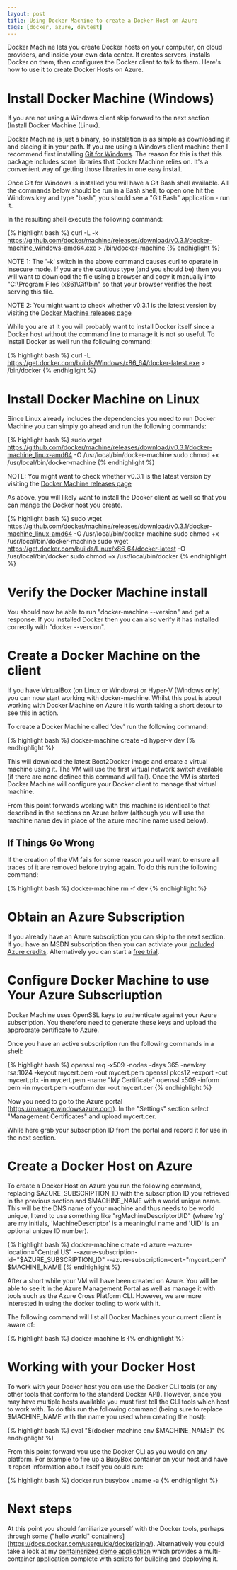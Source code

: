 ```yaml
---
layout: post
title: Using Docker Machine to create a Docker Host on Azure
tags: [docker, azure, devtest]
---
```


Docker Machine lets you create Docker hosts on your computer, on cloud
providers, and inside your own data center. It creates servers,
installs Docker on them, then configures the Docker client to talk to
them. Here's how to use it to create Docker Hosts on Azure.

# Install Docker Machine (Windows)

If you are not using a Windows client skip forward to the next section
(Install Docker Machine (Linux).

Docker Machine is just a binary, so instalation is as simple as
downloading it and placing it in your path. If you are using a Windows
client machine then I recommend first installing [Git for
Windows](http://msysgit.github.io/). The reason for this is that this
package includes some libraries that Docker Machine relies on. It's a
convenient way of getting those libraries in one easy install.

Once Git for Windows is installed you will have a Git Bash shell
available. All the commands below should be run in a Bash shell, to
open one hit the Windows key and type "bash", you should see a "Git
Bash" application - run it.

In the resulting shell execute the following command:

{% highlight bash %}
curl -L -k https://github.com/docker/machine/releases/download/v0.3.1/docker-machine_windows-amd64.exe > /bin/docker-machine
{% endhiglight %}

NOTE 1: The '-k' switch in the above command causes curl to operate in
insecure mode. If you are the cautious type (and you should be) then
you will want to download the file using a browser and copy it
manually into "C:\Program Files (x86)\Git\bin" so that your browser
verifies the host serving this file.

NOTE 2: You might want to check whether v0.3.1 is the latest version by
visiting the [Docker Machine releases
page](https://github.com/docker/machine/releases)

While you are at it you will probably want to install Docker itself
since a Docker host without the command line to manage it is not so
useful. To install Docker as well run the following command:

{% highlight bash %}
curl -L https://get.docker.com/builds/Windows/x86_64/docker-latest.exe > /bin/docker
{% endhiglight %}

# Install Docker Machine on Linux

Since Linux already includes the dependencies you need to run Docker
Machine you can simply go ahead and run the following commands:

{% highlight bash %}
sudo wget https://github.com/docker/machine/releases/download/v0.3.1/docker-machine_linux-amd64 -O /usr/local/bin/docker-machine
sudo chmod +x /usr/local/bin/docker-machine
{% endhighlight %}

NOTE: You might want to check whether v0.3.1 is the latest version by visiting the [Docker Machine releases page](https://github.com/docker/machine/releases)

As above, you will likely want to install the Docker client as well so
that you can mange the Docker host you create.

{% highlight bash %}
sudo wget https://github.com/docker/machine/releases/download/v0.3.1/docker-machine_linux-amd64 -O /usr/local/bin/docker-machine
sudo chmod +x /usr/local/bin/docker-machine
sudo wget https://get.docker.com/builds/Linux/x86_64/docker-latest -O /usr/local/bin/docker
sudo chmod +x /usr/local/bin/docker
{% endhighlight %}

# Verify the Docker Machine install

You should now be able to run "docker-machine --version" and get a
response. If you installed Docker then you can also verify it has
installed correctly with "docker --version".

# Create a Docker Machine on the client

If you have VirtualBox (on Linux or Windows) or Hyper-V (Windows only)
you can now start working with docker-machine. Whilst this post is
about working with Docker Machine on Azure it is worth taking a short
detour to see this in action.

To create a Docker Machine called 'dev' run the following command:

{% highlight bash %}
docker-machine create -d hyper-v dev
{% endhighlight %}

This will download the latest Boot2Docker image and create a virtual
machine using it. The VM will use the first virtual network switch
available (if there are none defined this command will fail). Once the
VM is started Docker Machine will configure your Docker client to
manage that virtual machine.

From this point forwards working with this machine is identical to
that described in the sections on Azure below (although you will use
the machine name dev in place of the azure machine name used below).

## If Things Go Wrong

If the creation of the VM fails for some reason you will want to
ensure all traces of it are removed before trying again. To do this
run the following command:

{% highlight bash %}
docker-machine rm -f dev
{% endhighlight %}

# Obtain an Azure Subscription

If you already have an Azure subscription you can skip to the next
section. If you have an MSDN subscription then you can activiate your
[included Azure
credits](http://azure.microsoft.com/pricing/member-offers/msdn-benefits-details/). Alternatively
you can start a [free
trial](http://www.windowsazure.com/en-us/pricing/free-trial/?WT.mc_id=AA4C1C935).

# Configure Docker Machine to use Your Azure Subscriuption

Docker Machine uses OpenSSL keys to authenticate against your Azure
subscription. You therefore need to generate these keys and upload the
approprate certificate to Azure.

Once you have an active subscription run the following commands in a
shell:

{% highlight bash %}
openssl req -x509 -nodes -days 365 -newkey rsa:1024 -keyout mycert.pem -out mycert.pem
openssl pkcs12 -export -out mycert.pfx -in mycert.pem -name "My Certificate"
openssl x509 -inform pem -in mycert.pem -outform der -out mycert.cer
{% endhighlight %}

Now you need to go to the Azure portal
(https://manage.windowsazure.com). In the "Settings" section select
"Management Certificates" and upload mycert.cer.

While here grab your subscription ID from the portal and record it for
use in the next section.

# Create a Docker Host on Azure

To create a Docker Host on Azure you run the following command,
replacing $AZURE_SUBSCRIPTION_ID with the subscription ID you
retrieved in the previous section and $MACHINE_NAME with a world
unique name. This will be the DNS name of your machine and thus needs
to be world unique, I tend to use something like
"rgMachineDescriptorUID" (where 'rg' are my initials,
'MachineDescriptor' is a meaningful name and 'UID' is an optional
unique ID number).

{% highlight bash %}
docker-machine create -d azure --azure-location="Central US" --azure-subscription-id="$AZURE_SUBSCRIPTION_ID" --azure-subscription-cert="mycert.pem" $MACHINE_NAME
{% endhighlight %}

After a short while your VM will have been created on Azure. You will
be able to see it in the Azure Management Portal as well as manage it
with tools such as the Azure Cross Platform CLI. However, we are more
interested in using the docker tooling to work with it.

The following command will list all Docker Machines your current
client is aware of:

{% highlight bash %}
docker-machine ls
{% endhighlight %}

# Working with your Docker Host

To work with your Docker host you can use the Docker CLI tools (or any
other tools that conform to the standard Docker API). However, since
you may have multiple hosts available you must first tell the CLI
tools which host to work with. To do this run the following command
(being sure to replace $MACHINE_NAME with the name you used when
creating the host):

{% highlight bash %}
eval "$(docker-machine env $MACHINE_NAME)"
(% endhighlight %)

From this point forward you use the Docker CLI as you would on any
platform. For example to fire up a BusyBox container on your host and have it report information about itself you could run:

{% highlight bash %}
docker run busybox uname -a
{% endhighlight %}

# Next steps

At this point you should familiarize yourself with the Docker tools, perhaps through some ("hello world" containers](https://docs.docker.com/userguide/dockerizing/). Alternatively you could take a look at my [containerized demo application](https://github.com/rgardler/AzureDevTestDeploy) which provides a multi-container application complete with scripts for building and deploying it.

